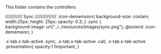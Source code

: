 This folder contains the controllers

/////////// Sync //////////////
.icon-dememsion{
	 background-size: contain;  
     width:25px;
     height: 25px;
     opacity: 0.3;
}
.sync {   
   background-image: url("../../resources/images/sync.png");
    @extend .icon-dememsion;
}

.x-tab.x-tab-active .sync, .x-tab.x-tab-active .call, .x-tab.x-tab-active .presentation{
   opacity:1 !important;
}

